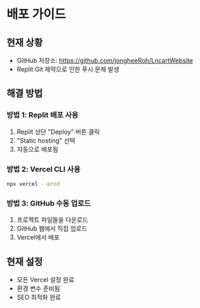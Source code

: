 # 배포 가이드

## 현재 상황
- GitHub 저장소: https://github.com/jongheeRoh/LncartWebsite
- Replit Git 제약으로 인한 푸시 문제 발생

## 해결 방법

### 방법 1: Replit 배포 사용
1. Replit 상단 "Deploy" 버튼 클릭
2. "Static hosting" 선택
3. 자동으로 배포됨

### 방법 2: Vercel CLI 사용
```bash
npx vercel --prod
```

### 방법 3: GitHub 수동 업로드
1. 프로젝트 파일들을 다운로드
2. GitHub 웹에서 직접 업로드
3. Vercel에서 배포

## 현재 설정
- 모든 Vercel 설정 완료
- 환경 변수 준비됨
- SEO 최적화 완료